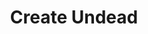 ---
title: "Create Undead"
permalink: /spells/create-undead/
tags:
  - Spell
available_for:
  - Cleric
  - Warlock
  - Wizard
level: "6th Level"
school: "Necromancy"
range: "10 ft"
comp:
  - V
  - S
  - M
material: "one clay pot filled with grave dirt, one clay pot filled with brackish water, and one 150 gp black onyx stone for each corpse."
cast_time: "1 Minute"
description: |
  You can cast this spell only at night. Choose up to three corpses of Medium or Small humanoids within range. Each corpse becomes a ghoul under your control. (The GM has game statistics for these creatures.)

  As a bonus action on each of your turns, you can mentally command any creature you animated with this spell if the creature is within 120 feet of you (if you control multiple creatures, you can command any or all of them at the same time, issuing the same command to each one). You decide what action the creature will take and where it will move during its next turn, or you can issue a general command, such as to guard a particular chamber or corridor. If you issue no commands, the creature only defends itself against hostile creatures. Once given an order, the creature continues to follow it until its task is complete.

  The creature is under your control for 24 hours, after which it stops obeying any command you have given it. To maintain control of the creature for another 24 hours, you must cast this spell on the creature before the current 24-hour period ends. This use of the spell reasserts your control over up to three creatures you have animated with this spell, rather than animating new ones.

  **At higher levels.** When you cast this spell using a 7th-level spell slot, you can animate or reassert control over four ghouls. When you cast this spell using an 8th-level spell slot, you can animate or reassert control over five ghouls or two ghasts or wights. When you cast this spell using a 9th-level spell slot, you can animate or reassert control over six ghouls, three ghasts or wights, or two mummies.
excerpt: "You can cast this spell only at night."
source: "Basic Rules"
---